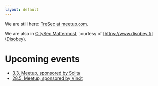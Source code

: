 ```yaml
---
layout: default
---
```


We are still here: [TreSec at meetup.com](https://www.meetup.com/TreSec/).

We are also in [CitySec Mattermost](https://citysec.disobey.fi/), courtesy of [https://www.disobey.fi](Disobey).


# Upcoming events

* [3.3. Meetup, sponsored by Solita](https://www.meetup.com/TreSec/events/267836961/)
* [28.5. Meetup, sponsored by Vincit](https://www.meetup.com/TreSec/events/267837170/)




